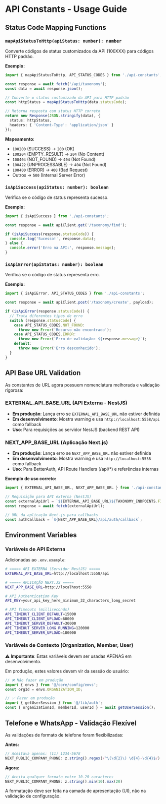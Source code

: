 # API Constants - Usage Guide

## Status Code Mapping Functions

### `mapApiStatusToHttp(apiStatus: number): number`

Converte códigos de status customizados da API (100XXX) para códigos HTTP padrão.

**Exemplo:**
```typescript
import { mapApiStatusToHttp, API_STATUS_CODES } from './api-constants';

const response = await fetch('/api/taxonomy');
const data = await response.json();

// Converte o status customizado da API para HTTP padrão
const httpStatus = mapApiStatusToHttp(data.statusCode);

// Retorna resposta com status HTTP correto
return new Response(JSON.stringify(data), {
  status: httpStatus,
  headers: { 'Content-Type': 'application/json' }
});
```

**Mapeamento:**
- `100200` (SUCCESS) → `200` (OK)
- `100204` (EMPTY_RESULT) → `204` (No Content)
- `100404` (NOT_FOUND) → `404` (Not Found)
- `100422` (UNPROCESSABLE) → `404` (Not Found)
- `100400` (ERROR) → `400` (Bad Request)
- Outros → `500` (Internal Server Error)

### `isApiSuccess(apiStatus: number): boolean`

Verifica se o código de status representa sucesso.

**Exemplo:**
```typescript
import { isApiSuccess } from './api-constants';

const response = await apiClient.get('/taxonomy/find');

if (isApiSuccess(response.statusCode)) {
  console.log('Sucesso!', response.data);
} else {
  console.error('Erro na API:', response.message);
}
```

### `isApiError(apiStatus: number): boolean`

Verifica se o código de status representa erro.

**Exemplo:**
```typescript
import { isApiError, API_STATUS_CODES } from './api-constants';

const response = await apiClient.post('/taxonomy/create', payload);

if (isApiError(response.statusCode)) {
  // Trata diferentes tipos de erro
  switch (response.statusCode) {
    case API_STATUS_CODES.NOT_FOUND:
      throw new Error('Recurso não encontrado');
    case API_STATUS_CODES.ERROR:
      throw new Error(`Erro de validação: ${response.message}`);
    default:
      throw new Error('Erro desconhecido');
  }
}
```

## API Base URL Validation

As constantes de URL agora possuem nomenclatura melhorada e validação rigorosa:

### EXTERNAL_API_BASE_URL (API Externa - NestJS)
- **Em produção**: Lança erro se `EXTERNAL_API_BASE_URL` não estiver definida
- **Em desenvolvimento**: Mostra warning e usa `http://localhost:5558/api` como fallback
- **Uso**: Para requisições ao servidor NestJS (backend REST API)

### NEXT_APP_BASE_URL (Aplicação Next.js)
- **Em produção**: Lança erro se `NEXT_APP_BASE_URL` não estiver definida  
- **Em desenvolvimento**: Mostra warning e usa `http://localhost:5558` como fallback
- **Uso**: Para BetterAuth, API Route Handlers (/api/*) e referências internas

**Exemplo de uso correto:**
```typescript
import { EXTERNAL_API_BASE_URL, NEXT_APP_BASE_URL } from './api-constants';

// Requisição para API externa (NestJS)
const externalApiUrl = `${EXTERNAL_API_BASE_URL}${TAXONOMY_ENDPOINTS.FIND}`;
const response = await fetch(externalApiUrl);

// URL da aplicação Next.js para callbacks
const authCallback = `${NEXT_APP_BASE_URL}/api/auth/callback`;
```

## Environment Variables

### Variáveis de API Externa

Adicionadas ao `.env.example`:

```bash
# ===== API EXTERNA (Servidor NestJS) =====
EXTERNAL_API_BASE_URL=http://localhost:5558/api

# ===== APLICAÇÃO NEXT.JS =====  
NEXT_APP_BASE_URL=http://localhost:5558

# API Authentication Key
API_KEY=your_api_key_here_minimum_32_characters_long_secret

# API Timeouts (milliseconds)
API_TIMEOUT_CLIENT_DEFAULT=15000
API_TIMEOUT_CLIENT_UPLOAD=60000
API_TIMEOUT_SERVER_DEFAULT=30000
API_TIMEOUT_SERVER_LONG_RUNNING=120000
API_TIMEOUT_SERVER_UPLOAD=180000
```

### Variáveis de Contexto (Organization, Member, User)

⚠️ **Importante**: Estas variáveis devem ser usadas APENAS em desenvolvimento.

Em produção, estes valores devem vir da sessão do usuário:

```typescript
// ❌ Não fazer em produção
import { envs } from '@/core/config/envs';
const orgId = envs.ORGANIZATION_ID;

// ✅ Fazer em produção
import { getUserSession } from '@/lib/auth';
const { organizationId, memberId, userId } = await getUserSession();
```

## Telefone e WhatsApp - Validação Flexível

As validações de formato de telefone foram flexibilizadas:

**Antes:**
```typescript
// Aceitava apenas: (11) 1234-5678
NEXT_PUBLIC_COMPANY_PHONE: z.string().regex(/^\(\d{2}\) \d{4}-\d{4}$/)
```

**Agora:**
```typescript
// Aceita qualquer formato entre 10-20 caracteres
NEXT_PUBLIC_COMPANY_PHONE: z.string().min(10).max(20)
```

A formatação deve ser feita na camada de apresentação (UI), não na validação de configuração.
